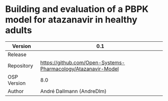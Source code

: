 # Building and evaluation of a PBPK model for atazanavir in healthy adults





| Version     | 0.1                                                          |
| ----------- | ------------------------------------------------------------ |
| Release     |                                                              |
| Repository  | https://github.com/Open-Systems-Pharmacology/Atazanavir-Model |
| OSP Version | 8.0                                                          |
| Author      | André Dallmann (AndreDlm)                                    |

